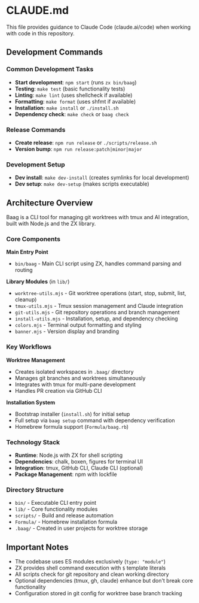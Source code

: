 # CLAUDE.md

This file provides guidance to Claude Code (claude.ai/code) when working with code in this repository.

## Development Commands

### Common Development Tasks
- **Start development**: `npm start` (runs `zx bin/baag`)
- **Testing**: `make test` (basic functionality tests)
- **Linting**: `make lint` (uses shellcheck if available)
- **Formatting**: `make format` (uses shfmt if available)
- **Installation**: `make install` or `./install.sh`
- **Dependency check**: `make check` or `baag check`

### Release Commands
- **Create release**: `npm run release` or `./scripts/release.sh`
- **Version bump**: `npm run release:patch|minor|major`

### Development Setup
- **Dev install**: `make dev-install` (creates symlinks for local development)
- **Dev setup**: `make dev-setup` (makes scripts executable)

## Architecture Overview

Baag is a CLI tool for managing git worktrees with tmux and AI integration, built with Node.js and the ZX library.

### Core Components

**Main Entry Point**
- `bin/baag` - Main CLI script using ZX, handles command parsing and routing

**Library Modules** (in `lib/`)
- `worktree-utils.mjs` - Git worktree operations (start, stop, submit, list, cleanup)
- `tmux-utils.mjs` - Tmux session management and Claude integration  
- `git-utils.mjs` - Git repository operations and branch management
- `install-utils.mjs` - Installation, setup, and dependency checking
- `colors.mjs` - Terminal output formatting and styling
- `banner.mjs` - Version display and branding

### Key Workflows

**Worktree Management**
- Creates isolated workspaces in `.baag/` directory
- Manages git branches and worktrees simultaneously
- Integrates with tmux for multi-pane development
- Handles PR creation via GitHub CLI

**Installation System**
- Bootstrap installer (`install.sh`) for initial setup
- Full setup via `baag setup` command with dependency verification
- Homebrew formula support (`Formula/baag.rb`)

### Technology Stack
- **Runtime**: Node.js with ZX for shell scripting
- **Dependencies**: chalk, boxen, figures for terminal UI
- **Integration**: tmux, GitHub CLI, Claude CLI (optional)
- **Package Management**: npm with lockfile

### Directory Structure
- `bin/` - Executable CLI entry point
- `lib/` - Core functionality modules  
- `scripts/` - Build and release automation
- `Formula/` - Homebrew installation formula
- `.baag/` - Created in user projects for worktree storage

## Important Notes

- The codebase uses ES modules exclusively (`type: "module"`)
- ZX provides shell command execution with `$` template literals
- All scripts check for git repository and clean working directory
- Optional dependencies (tmux, gh, claude) enhance but don't break core functionality
- Configuration stored in git config for worktree base branch tracking